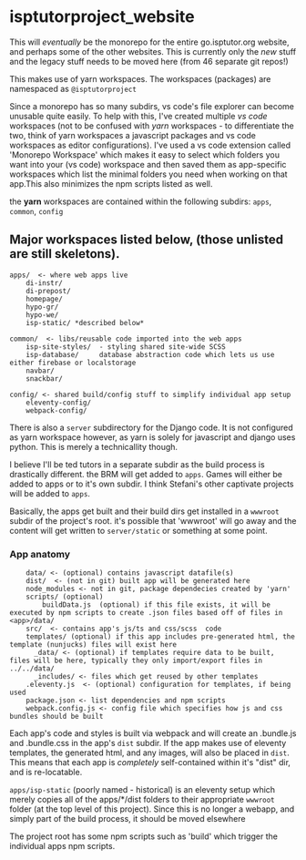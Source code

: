 # isptutorproject_website

This will *eventually* be the monorepo for the entire go.isptutor.org website, and perhaps some of the other websites.  This is currently only the *new* stuff and the legacy stuff needs to be moved here (from 46 separate git repos!)

This makes use of yarn workspaces.  The workspaces (packages) are namespaced as `@isptutorproject`

Since a monorepo has so many subdirs, vs code's file explorer can become unusable quite easily.  To help with this, I've created multiple *vs code* workspaces (not to be confused with *yarn* workspaces - to differentiate the two, think of yarn workspaces a javascript packages and vs code workspaces as editor configurations).  I've used a vs code extension called 'Monorepo Workspace' which makes it easy to select which folders you want into your (vs code) workspace and then saved them as app-specific workspaces which list the minimal folders you need when working on that app.This also minimizes the npm scripts listed as well.  


the **yarn** workspaces are contained within the following subdirs: `apps`, `common`, `config`



## Major workspaces listed below, (those unlisted are still skeletons).

```
apps/  <- where web apps live
    di-instr/
    di-prepost/
    homepage/
    hypo-gr/
    hypo-we/   
    isp-static/ *described below*

common/  <- libs/reusable code imported into the web apps
    isp-site-styles/  - styling shared site-wide SCSS
    isp-database/     database abstraction code which lets us use either firebase or localstorage
    navbar/
    snackbar/

config/ <- shared build/config stuff to simplify individual app setup
    eleventy-config/
    webpack-config/
```

There is also a `server` subdirectory for the Django code.  It is not configured as yarn workspace however, as yarn is solely for javascript and django uses python.  This is merely a technicallity though.

I believe I'll be ted tutors in a separate subdir as the build process is drastically different. the BRM will get added to `apps`.  Games will either be added to apps or to it's own subdir.  I think Stefani's other captivate projects will be added to `apps`.   


Basically, the apps get built and their build dirs get installed in a 
`wwwroot` subdir of the project's root.   it's possible that 'wwwroot' will go away and the content will get written to `server/static` or something at some point.


### App anatomy
```
    data/ <- (optional) contains javascript datafile(s)
    dist/  <- (not in git) built app will be generated here
    node_modules <- not in git, package dependecies created by 'yarn'
    scripts/ (optional) 
        buildData.js  (optional) if this file exists, it will be executed by npm scripts to create .json files based off of files in <app>/data/
    src/  <- contains app's js/ts and css/scss  code
    templates/ (optional) if this app includes pre-generated html, the template (nunjucks) files will exist here
      _data/ <- (optional) if templates require data to be built, files will be here, typically they only import/export files in ../../data/
      _includes/ <- files which get reused by other templates
    .eleventy.js  <- (optional) configuration for templates, if being used
    package.json <- list dependencies and npm scripts
    webpack.config.js <- config file which specifies how js and css bundles should be built

```
Each app's code and styles is built via webpack and will create an <appname>.bundle.js and <appname>.bundle.css in the app's `dist` subdir.
If the app makes use of eleventy templates, the generated html, and any images, will also be placed in `dist`. This means that each app is *completely* self-contained within it's "dist" dir, and is re-locatable.
  

`apps/isp-static` (poorly named - historical) is an eleventy setup which merely copies all of the apps/*/dist folders to their appropriate `wwwroot` folder (at the top level of this project).  Since this is no longer a webapp, and simply part of the build process, it should be moved elsewhere

The project root has some npm scripts such as 'build' which trigger the individual apps npm scripts.


